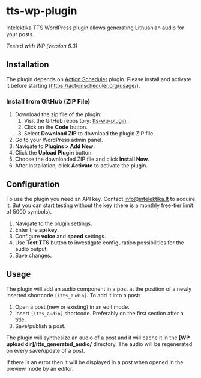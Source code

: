 # tts-wp-plugin

Intelektika TTS WordPress plugin allows generating Lithuanian audio for your posts.

*Tested with WP (version 6.3)*

## Installation

The plugin depends on [Action Scheduler](https://wordpress.org/plugins/action-scheduler/) plugin. Please install and activate it before starting (https://actionscheduler.org/usage/).

### Install from GitHub (ZIP File)

1. Download the zip file of the plugin:
    1. Visit the GitHub repository: [tts-wp-plugin](https://github.com/Intelektika/tts-wp-plugin).
    1. Click on the **Code** button.
    1. Select **Download ZIP** to download the plugin ZIP file.
1. Go to your WordPress admin panel.
1. Navigate to **Plugins > Add New**.
1. Click the **Upload Plugin** button.
1. Choose the downloaded ZIP file and click **Install Now**.
1. After installation, click **Activate** to activate the plugin.

## Configuration

To use the plugin you need an API key. Contact info@intelektika.lt to acquire it. But you can start testing without the key (there is a monthly free-tier limit of 5000 symbols).

1. Navigate to the plugin settings.
1. Enter the **api key**.
1. Configure **voice** and **speed** settings.  
1. Use **Test TTS** button to investigate configuration possibilities for the audio output.
1. Save changes.

## Usage

The plugin will add an audio component in a post at the position of a newly inserted shortcode `[itts_audio]`. To add it into a post:
1. Open a post (new or existing) in an edit mode.
1. Insert `[itts_audio]` shortcode. Preferably on the first section after a title.
1. Save/publish a post.

The plugin will synthesize an audio of a post and it will cache it in the **[WP upload dir]/itts_generated_audio/** directory.
The audio will be regenerated on every save/update of a post. 

If there is an error then it will be displayed in a post when opened in the preview mode by an editor. 
